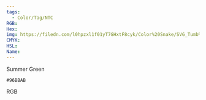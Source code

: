 ```yaml
---
tags:
  - Color/Tag/NTC
RGB:
Hex:
img: https://filedn.com/l0hpzxl1f01yT7GHxtF8cyk/Color%20Snake/SVG_Tumb%20Mass%20No%20Name/96BBAB.svg
CMYK:
HSL:
Name:
---
```

Summer Green
```palette
#96BBAB
```
RGB
